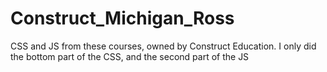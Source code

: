 # Construct_Michigan_Ross
CSS and JS from these courses, owned by Construct Education.
I only did the bottom part of the CSS, and the second part of the JS
